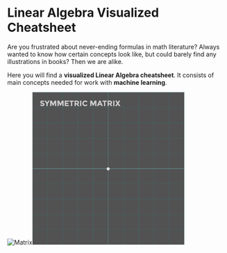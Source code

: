 # Linear Algebra Visualized Cheatsheet
Are you frustrated about never-ending formulas in math literature?
Always wanted to know how certain concepts look like, but could barely find any illustrations in books?
Then we are alike. 

Here you will find a **visualized Linear Algebra cheatsheet**. It consists of main concepts needed for work with **machine learning**.  

![Matrix](/Images/UnitVectors.gif)![Matrix](/Images/SymmetricMatrix.gif)  


